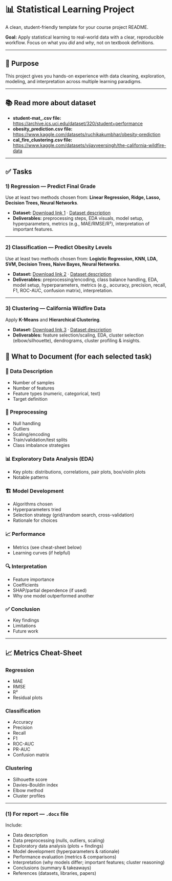 # 📊 Statistical Learning Project

A clean, student-friendly template for your course project README.

**Goal:** Apply statistical learning to real-world data with a clear, reproducible workflow. Focus on what you *did* and *why*, not on textbook definitions.

---

## 🧭 Purpose
This project gives you hands-on experience with data cleaning, exploration, modeling, and interpretation across multiple learning paradigms.

---
## 📚 Read more about dataset
- **student-mat_.csv file:** https://archive.ics.uci.edu/dataset/320/student+performance
- **obesity_prediction.csv file:** https://www.kaggle.com/datasets/ruchikakumbhar/obesity-prediction
- **cal_fire_clustering.csv file:** https://www.kaggle.com/datasets/vijayveersingh/the-california-wildfire-data

---
## ✅ Tasks 

### 1) Regression — Predict Final Grade
Use at least two methods chosen from: **Linear Regression, Ridge, Lasso, Decision Trees, Neural Networks**.

- **Dataset:** [Download link 1](#) · [Dataset description](#)  
- **Deliverables:** preprocessing steps, EDA visuals, model setup, hyperparameters, metrics (e.g., MAE/RMSE/R²), interpretation of important features.

---

### 2) Classification — Predict Obesity Levels
Use at least two methods chosen from: **Logistic Regression, KNN, LDA, SVM, Decision Trees, Naive Bayes, Neural Networks**.

- **Dataset:** [Download link 2](#) · [Dataset description](#)  
- **Deliverables:** preprocessing/encoding, class balance handling, EDA, model setup, hyperparameters, metrics (e.g., accuracy, precision, recall, F1, ROC-AUC, confusion matrix), interpretation.

---

### 3) Clustering — California Wildfire Data
Apply **K-Means** and **Hierarchical Clustering**.

- **Dataset:** [Download link 3](#) · [Dataset description](#)  
- **Deliverables:** feature selection/scaling, EDA, cluster selection (elbow/silhouette), dendrograms, cluster profiling & insights.

## 🔎 What to Document (for each selected task)

### 📌 Data Description
- Number of samples
- Number of features
- Feature types (numeric, categorical, text)
- Target definition

### 🧹 Preprocessing
- Null handling
- Outliers
- Scaling/encoding
- Train/validation/test splits
- Class imbalance strategies

### 📊 Exploratory Data Analysis (EDA)
- Key plots: distributions, correlations, pair plots, box/violin plots
- Notable patterns

### 🏗️ Model Development
- Algorithms chosen
- Hyperparameters tried
- Selection strategy (grid/random search, cross-validation)
- Rationale for choices

### 📈 Performance
- Metrics (see cheat-sheet below)
- Learning curves (if helpful)

### 🔍 Interpretation
- Feature importance
- Coefficients
- SHAP/partial dependence (if used)
- Why one model outperformed another

### ✅ Conclusion
- Key findings
- Limitations
- Future work
---

## 📈 Metrics Cheat-Sheet

### Regression
- MAE
- RMSE
- R²
- Residual plots

### Classification
- Accuracy
- Precision
- Recall
- F1
- ROC-AUC
- PR-AUC
- Confusion matrix

### Clustering
- Silhouette score
- Davies–Bouldin index
- Elbow method
- Cluster profiles
---
### (1) For report — `.docx` file
Include:
- Data description  
- Data preprocessing (nulls, outliers, scaling)  
- Exploratory data analysis (plots + findings)  
- Model development (hyperparameters & rationale)  
- Performance evaluation (metrics & comparisons)  
- Interpretation (why models differ; important features; cluster reasoning)  
- Conclusions (summary & takeaways)  
- References (datasets, libraries, papers)  
